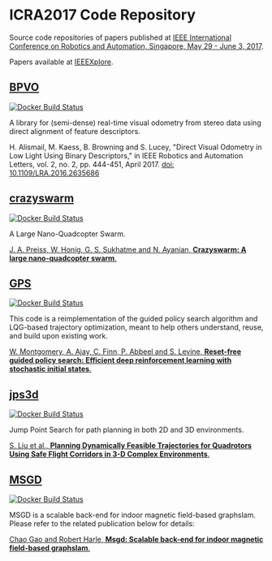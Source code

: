 # ICRA2017 Code Repository

Source code repositories of papers published at [IEEE International Conference on Robotics and Automation, Singapore, May 29 - June 3, 2017](http://www.icra2017.org/).

Papers available at [IEEEXplore](https://ieeexplore.ieee.org/xpl/mostRecentIssue.jsp?punumber=7960754).

## [BPVO](https://github.com/ICRA2017/bpvo)

[![Docker Build Status](https://img.shields.io/docker/build/icra2017/bpvo.svg)](https://hub.docker.com/r/icra2017/bpvo/)

A library for (semi-dense) real-time visual odometry from stereo data using direct alignment of feature descriptors.

H. Alismail, M. Kaess, B. Browning and S. Lucey, "Direct Visual Odometry in Low Light Using Binary Descriptors," in IEEE Robotics and Automation Letters, vol. 2, no. 2, pp. 444-451, April 2017. [doi: 10.1109/LRA.2016.2635686](https://doi.org/10.1109/LRA.2016.2635686)

## [crazyswarm](https://github.com/ICRA2017/crazyswarm)

[![Docker Build Status](https://img.shields.io/docker/build/icra2017/crazyswarm.svg)](https://hub.docker.com/r/icra2017/crazyswarm/)

A Large Nano-Quadcopter Swarm.

[J. A. Preiss, W. Honig, G. S. Sukhatme and N. Ayanian, **Crazyswarm: A large nano-quadcopter swarm**.](https://ieeexplore.ieee.org/document/7988677/)

## [GPS](https://github.com/ICRA2017/MSGD)

[![Docker Build Status](https://img.shields.io/docker/build/icra2017/gps.svg)](https://hub.docker.com/r/icra2017/gps/)

This code is a reimplementation of the guided policy search algorithm and LQG-based trajectory optimization, meant to help others understand, reuse, and build upon existing work.

[W. Montgomery, A. Ajay, C. Finn, P. Abbeel and S. Levine, **Reset-free guided policy search: Efficient deep reinforcement learning with stochastic initial states**.](https://ieeexplore.ieee.org/document/7989383/)

## [jps3d](https://github.com/ICRA2017/jps3d)

[![Docker Build Status](https://img.shields.io/docker/build/icra2017/jps3d.svg)](https://hub.docker.com/r/icra2017/jps3d/)

Jump Point Search for path planning in both 2D and 3D environments.

[S. Liu et al., **Planning Dynamically Feasible Trajectories for Quadrotors Using Safe Flight Corridors in 3-D Complex Environments**.](https://ieeexplore.ieee.org/document/7839930/)

## [MSGD](https://github.com/ICRA2017/MSGD)

[![Docker Build Status](https://img.shields.io/docker/build/icra2017/msgd.svg)](https://hub.docker.com/r/icra2017/msgd/)

MSGD is a scalable back-end for indoor magnetic field-based graphslam. Please refer to the related publication below for details:

[Chao Gao and Robert Harle, **Msgd: Scalable back-end for indoor magnetic field-based graphslam**.](https://ieeexplore.ieee.org/document/7989444/)

